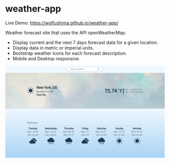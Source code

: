 # weather-app

Live Demo: https://wolfushima.github.io/weather-app/

Weather forecast site that uses the API openWeatherMap.

- Display current and the next 7 days forecast data for a given location.
- Display data in metric or imperial units.
- Bootstrap weather icons for each forecast description.
- Mobile and Desktop responsive.

![website screenshot](./website-screenshot.png 'Website Screenshot')
